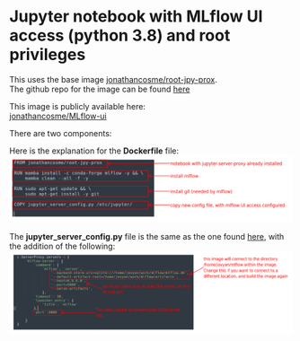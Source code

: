 # Jupyter notebook with MLflow UI access (python 3.8) and root privileges 

This uses the base image [jonathancosme/root-jpy-prox](https://hub.docker.com/repository/docker/jonathancosme/root-jpy-prox).  
The github repo for the image can be found [here](https://github.com/jonathancosme/root-jpy-prox)

This image is publicly available here:  
[jonathancosme/MLflow-ui](https://hub.docker.com/repository/docker/jonathancosme/MLflow-ui)  

There are two components:  

Here is the explanation for the **Dockerfile** file:  
![](images/image_1.png)  

The **jupyter_server_config.py** file is the same as the one found [here](https://github.com/jupyter/docker-stacks/blob/main/base-notebook/jupyter_server_config.py), with the addition of the following:  
![](images/image_2.png)   
